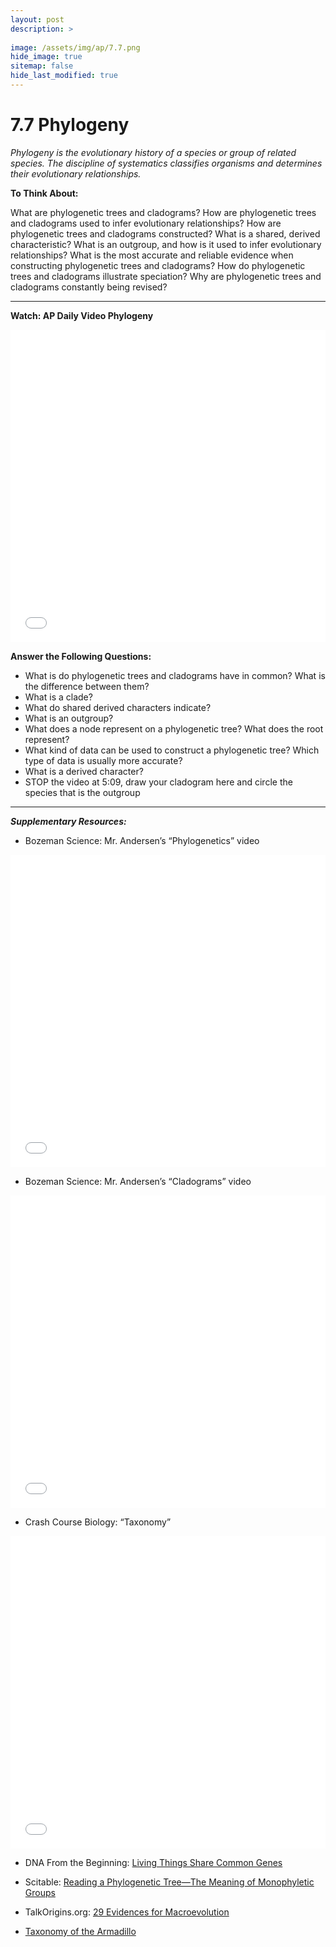 ```yaml
---
layout: post
description: >
  
image: /assets/img/ap/7.7.png
hide_image: true
sitemap: false
hide_last_modified: true
---
```


# 7.7 Phylogeny

*Phylogeny is the evolutionary history of a species or group of related species. The discipline of systematics classifies organisms and determines their evolutionary relationships.*

**To Think About:** 

What are phylogenetic trees and cladograms?
How are phylogenetic trees and cladograms used to infer evolutionary relationships?
How are phylogenetic trees and cladograms constructed?
What is a shared, derived characteristic?
What is an outgroup, and how is it used to infer evolutionary relationships?
What is the most accurate and reliable evidence when constructing phylogenetic trees and cladograms?
How do phylogenetic trees and cladograms illustrate speciation?
Why are phylogenetic trees and cladograms constantly being revised?

---

**Watch: AP Daily Video Phylogeny**

<iframe src="//player.bilibili.com/player.html?isOutside=true&aid=762646093&bvid=BV1964y1a7Xj&cid=444163555&p=73&high_quality=1&danmaku=0&autoplay=0" allowfullscreen="allowfullscreen" width="100%" height="500" scrolling="no" frameborder="0" sandbox="allow-top-navigation allow-same-origin allow-forms allow-scripts"></iframe>

**Answer the Following Questions:**

- What is do phylogenetic trees and cladograms have in common? What is the difference between them?
- What is a clade?
- What do shared derived characters indicate?
- What is an outgroup?
- What does a node represent on a phylogenetic tree?  What does the root represent?
- What kind of data can be used to construct a phylogenetic tree?  Which type of data is usually more accurate?
- What is a derived character?
- STOP the video at 5:09, draw your cladogram here and circle the species that is the outgroup

---

***Supplementary Resources:*** 

- Bozeman Science:  Mr. Andersen’s “Phylogenetics” video

<iframe src="//player.bilibili.com/player.html?isOutside=true&aid=112981866186661&bvid=BV1b4WPe5EhQ&cid=500001653497723&p=1&high_quality=1&danmaku=0&autoplay=0" allowfullscreen="allowfullscreen" width="100%" height="500" scrolling="no" frameborder="0" sandbox="allow-top-navigation allow-same-origin allow-forms allow-scripts"></iframe>

- Bozeman Science:  Mr. Andersen’s “Cladograms” video

<iframe src="//player.bilibili.com/player.html?isOutside=true&aid=112981866186675&bvid=BV1b4WPe5Ehb&cid=500001653496493&p=1&high_quality=1&danmaku=0&autoplay=0" allowfullscreen="allowfullscreen" width="100%" height="500" scrolling="no" frameborder="0" sandbox="allow-top-navigation allow-same-origin allow-forms allow-scripts"></iframe>

- Crash Course Biology:  “Taxonomy” 

<iframe src="//player.bilibili.com/player.html?isOutside=true&aid=112981883028263&bvid=BV1DsWPe1EPj&cid=500001653499102&p=1&high_quality=1&danmaku=0&autoplay=0" allowfullscreen="allowfullscreen" width="100%" height="500" scrolling="no" frameborder="0" sandbox="allow-top-navigation allow-same-origin allow-forms allow-scripts"></iframe>

- DNA From the Beginning:  [Living Things Share Common Genes](https://www.dnaftb.org/40/index.html)

- Scitable:  [Reading a Phylogenetic Tree—The Meaning of Monophyletic Groups](https://www.nature.com/scitable/topicpage/reading-a-phylogenetic-tree-the-meaning-of-41956/)

- TalkOrigins.org:  [29 Evidences for Macroevolution](https://www.talkorigins.org/faqs/comdesc/phylo.html)

- [Taxonomy of the Armadillo](https://armadillo-online.org/taxonomy.html) 
